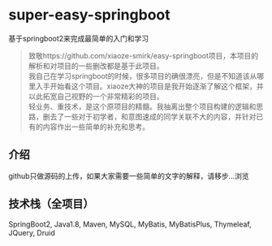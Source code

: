 # super-easy-springboot
基于springboot2来完成最简单的入门和学习
> 致敬https://github.com/xiaoze-smirk/easy-springboot项目，本项目的解析和对项目的一些删改都是基于此项目。</br>
> 我自己在学习springboot的时候，很多项目的确很漂亮，但是不知道该从哪里入手开始看这个项目。xiaoze大神的项目是我开始逐渐了解这个框架，并以此拓宽自己视野的一个非常精彩的项目。</br>
> 轻业务、重技术，是这个原项目的精髓。我抽离出整个项目构建的逻辑和思路，删去了一些对于初学者，和意图速成的同学关联不大的内容，并针对已有的内容作出一些简单的补充和思考。</br>

## 介绍
github只做源码的上传，如果大家需要一些简单的文字的解释，请移步...浏览

## 技术栈（全项目）
SpringBoot2, Java1.8, Maven, MySQL, MyBatis, MyBatisPlus, Thymeleaf, JQuery, Druid

